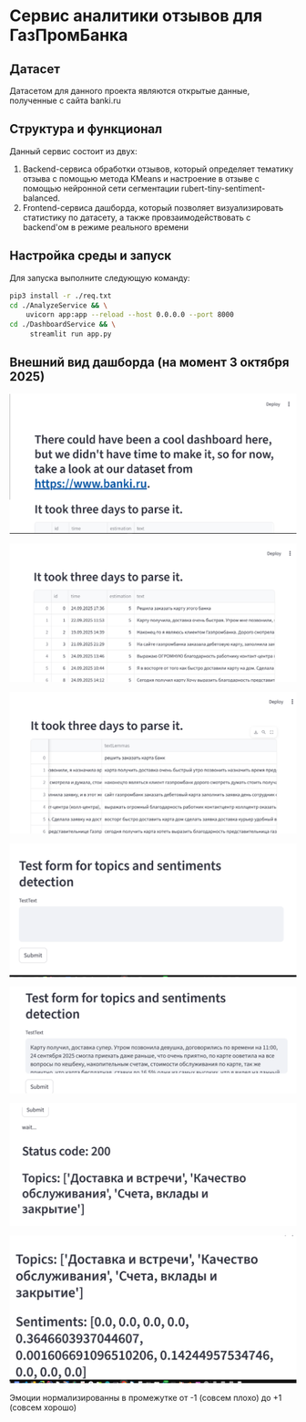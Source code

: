 # Сервис аналитики отзывов для ГазПромБанка

## Датасет

Датасетом для данного проекта являются открытые данные, полученные с сайта banki.ru

## Структура и функционал

Данный сервис состоит из двух:

1) Backend-сервиса обработки отзывов, который определяет тематику отзыва с помощью метода KMeans
и настроение в отзыве с помощью нейронной сети сегментации rubert-tiny-sentiment-balanced.
2) Frontend-сервиса дашборда, который позволяет визуализировать
статистику по датасету, а также провзаимодействовать с backend'ом в режиме реального времени
## Настройка среды и запуск
Для запуска выполните следующую команду:
```bash
pip3 install -r ./req.txt
cd ./AnalyzeService && \
    uvicorn app:app --reload --host 0.0.0.0 --port 8000
cd ./DashboardService && \
     streamlit run app.py
```

## Внешний вид дашборда (на момент 3 октября 2025)

![](/Docs/1.png)

![](/Docs/2.png)

![](/Docs/3.png)

![](/Docs/4.png)

![](/Docs/5.png)

![](/Docs/6.png)

![](/Docs/7.png)

Эмоции нормализированны в промежутке от -1 (совсем плохо)
до +1 (совсем хорошо)